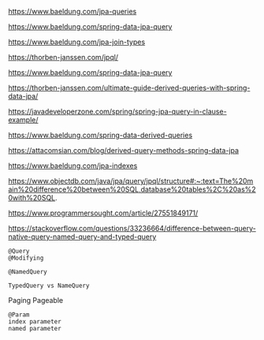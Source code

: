 https://www.baeldung.com/jpa-queries

https://www.baeldung.com/spring-data-jpa-query

https://www.baeldung.com/jpa-join-types

https://thorben-janssen.com/jpql/

https://www.baeldung.com/spring-data-jpa-query

https://thorben-janssen.com/ultimate-guide-derived-queries-with-spring-data-jpa/


https://javadeveloperzone.com/spring/spring-jpa-query-in-clause-example/


https://www.baeldung.com/spring-data-derived-queries

https://attacomsian.com/blog/derived-query-methods-spring-data-jpa

https://www.baeldung.com/jpa-indexes

https://www.objectdb.com/java/jpa/query/jpql/structure#:~:text=The%20main%20difference%20between%20SQL,database%20tables%2C%20as%20with%20SQL.

https://www.programmersought.com/article/27551849171/

https://stackoverflow.com/questions/33236664/difference-between-query-native-query-named-query-and-typed-query
```
@Query
@Modifying

@NamedQuery

TypedQuery vs NameQuery
```

Paging Pageable

```
@Param
index parameter
named parameter
```